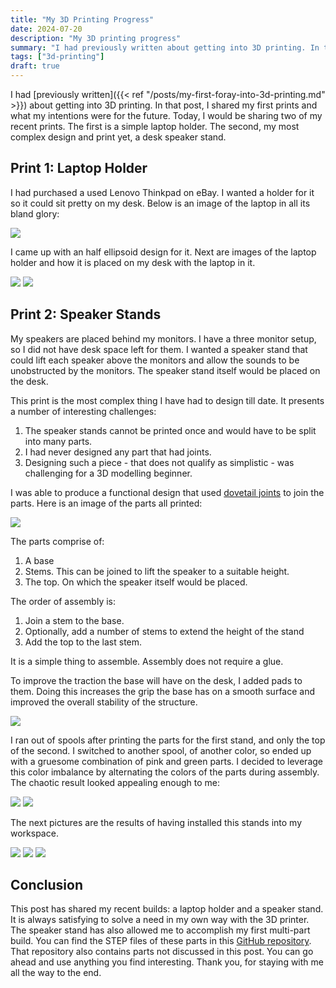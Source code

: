 ```yaml
---
title: "My 3D Printing Progress"
date: 2024-07-20
description: "My 3D printing progress"
summary: "I had previously written about getting into 3D printing. In that post, I shared my first prints and what my intentions were for the future. Today, I would be sharing two of my recent prints. The first is a simple laptop holder. The second, my most complex design and print yet, a desk speaker stand."
tags: ["3d-printing"]
draft: true
---
```


I had [previously written]({{< ref "/posts/my-first-foray-into-3d-printing.md" >}}) about getting into 3D printing. In that post, I shared my first prints and what my intentions were for the future. Today, I would be sharing two of my recent prints. The first is a simple laptop holder. The second, my most complex design and print yet, a desk speaker stand.

## Print 1: Laptop Holder

I had purchased a used Lenovo Thinkpad on eBay. I wanted a holder for it so it could sit pretty on my desk. Below is an image of the laptop in all its bland glory:

![](https://i.imgur.com/UCOVkmp.jpeg)

I came up with an half ellipsoid design for it. Next are images of the laptop holder and how it is placed on my desk with the laptop in it.

![](https://i.imgur.com/unCU6HO.jpeg)
![](https://i.imgur.com/d5WcCg1.jpeg)

## Print 2: Speaker Stands

My speakers are placed behind my monitors. I have a three monitor setup, so I did not have desk space left for them. I wanted a speaker stand that could lift each speaker above the monitors and allow the sounds to be unobstructed by the monitors. The speaker stand itself would be placed on the desk.

This print is the most complex thing I have had to design till date. It presents a number of interesting challenges:
1. The speaker stands cannot be printed once and would have to be split into many parts.
2. I had never designed any part that had joints.
3. Designing such a piece - that does not qualify as simplistic - was challenging for a 3D modelling beginner.

I was able to produce a functional design that used [dovetail joints](https://en.wikipedia.org/wiki/Dovetail_joint) to join the parts. Here is an image of the parts all printed:

![](https://i.imgur.com/YoQvH43.jpeg)

The parts comprise of:
1. A base
2. Stems. This can be joined to lift the speaker to a suitable height.
3. The top. On which the speaker itself would be placed.

The order of assembly is:
1. Join a stem to the base.
2. Optionally, add a number of stems to extend the height of the stand
3. Add the top to the last stem.

It is a simple thing to assemble. Assembly does not require a glue.

To improve the traction the base will have on the desk, I added pads to them. Doing this increases the grip the base has on a smooth surface and improved the overall stability of the structure.

![](https://i.imgur.com/b1BWHrq.jpeg)

I ran out of spools after printing the parts for the first stand, and only the top of the second. I switched to another spool, of another color, so ended up with a gruesome combination of pink and green parts. I decided to leverage this color imbalance by alternating the colors of the parts during assembly. The chaotic result looked appealing enough to me:

![](https://i.imgur.com/zYQ68tz.jpeg)
![](https://i.imgur.com/YssnruR.jpeg)

The next pictures are the results of having installed this stands into my workspace.


![](https://i.imgur.com/JEhfXYJ.jpeg)
![](https://i.imgur.com/dRuUK0R.jpeg)
![](https://i.imgur.com/O6spEdc.jpeg)

## Conclusion

This post has shared my recent builds: a laptop holder and a speaker stand. It is always satisfying to solve a need in my own way with the 3D printer. The speaker stand has also allowed me to accomplish my first multi-part build. You can find the STEP files of these parts in this [GitHub repository](https://github.com/Oyekunle-Mark/3d_models). That repository also contains parts not discussed in this post. You can go ahead and use anything you find interesting. Thank you, for staying with me all the way to the end.

